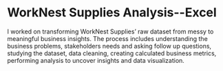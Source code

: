 # WorkNest Supplies Analysis--Excel
I worked on transforming WorkNest Supplies’ raw dataset from messy to meaningful business insights. The process includes understanding the business problems, stakeholders needs and asking follow up questions, studying the dataset, data cleaning, creating calculated business metrics, performing analysis to uncover insights and data visualization.
